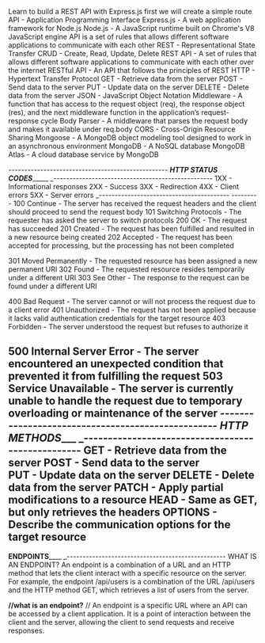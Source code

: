  Learn to build a REST API with Express.js
 first we will create a simple route
 API - Application Programming Interface
 Express.js - A web application framework for Node.js
 Node.js - A JavaScript runtime built on Chrome's V8 JavaScript engine
 API is a set of rules that allows different software applications to communicate with each other
 REST - Representational State Transfer
 CRUD - Create, Read, Update, Delete
 REST API - A set of rules that allows different software applications to communicate with each other over the internet
 RESTful API - An API that follows the principles of REST
 HTTP - Hypertext Transfer Protocol
 GET - Retrieve data from the server
 POST - Send data to the server
 PUT - Update data on the server
 DELETE - Delete data from the server
 JSON - JavaScript Object Notation
 Middleware - A function that has access to the request object (req), the response object (res), and the next middleware function in the application’s request-response cycle
 Body Parser - A middleware that parses the request body and makes it available under req.body
 CORS - Cross-Origin Resource Sharing
 Mongoose - A MongoDB object modeling tool designed to work in an asynchronous environment
 MongoDB - A NoSQL database
 MongoDB Atlas - A cloud database service by MongoDB



 _--------------------------------------------------
 ______________HTTP STATUS CODES____________________
  _--------------------------------------------------
  1XX - Informational responses
  2XX - Success
  3XX - Redirection
  4XX - Client errors
  5XX - Server errors
  _-----------------------------------------  ---------
  100 Continue - The server has received the request headers and the client should proceed to send the request body
  101 Switching Protocols - The requester has asked the server to switch protocols
  200 OK - The request has succeeded
  201 Created - The request has been fulfilled and resulted in a new resource being created
  202 Accepted - The request has been accepted for processing, but the processing has not been completed
  
  301 Moved Permanently - The requested resource has been assigned a new permanent URI
  302 Found - The requested resource resides temporarily under a different URI
  303 See Other - The response to the request can be found under a different URI
 
  400 Bad Request - The server cannot or will not process the request due to a client error
  401 Unauthorized - The request has not been applied because it lacks valid authentication credentials for the target resource
  403 Forbidden - The server understood the request but refuses to authorize it
  
  500 Internal Server Error - The server encountered an unexpected condition that prevented it from fulfilling the request
  503 Service Unavailable - The server is currently unable to handle the request due to temporary overloading or maintenance of the server
  _--------------------------------------------------
  ________________HTTP METHODS____________________
  _--------------------------------------------------
  GET - Retrieve data from the server
  POST - Send data to the server  
  PUT - Update data on the server
  DELETE - Delete data from the server
  PATCH - Apply partial modifications to a resource
  HEAD - Same as GET, but only retrieves the headers
  OPTIONS - Describe the communication options for the target resource
  ---------------------------------------------------



  ________________ENDPOINTS____________________
  _--------------------------------------------------
  WHAT IS AN ENDPOINT?
  An endpoint is a combination of a URL and an HTTP method that lets the client interact with a specific resource on the server.
  For example, the endpoint /api/users is a combination of the URL /api/users and the HTTP method GET, which retrieves a list of users from the server.

  **//what is an endpoint?**
// An endpoint is a specific URL where an API can be accessed by a client application. It is a point of interaction between the client and the server, allowing the client to send requests and receive responses.
